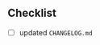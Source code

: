 <!--
Please link to the issue this PR solves.
If there is no existing issue, please first create one unless the fix is minor.

Please make sure the base of your PR is the default branch!
-->

## Checklist

- [ ] updated `CHANGELOG.md`
